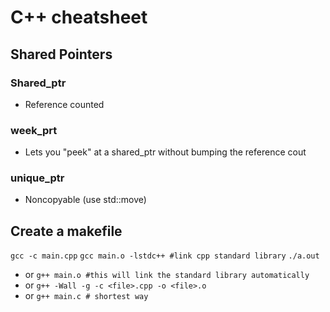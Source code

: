 # C++ cheatsheet

## Shared Pointers
### Shared_ptr
- Reference counted
### week_prt
- Lets you "peek" at a shared_ptr without bumping the reference cout
### unique_ptr
- Noncopyable (use std::move)



## Create a makefile
``` gcc -c main.cpp ```
``` gcc main.o -lstdc++ #link cpp standard library ```
``` ./a.out ```
- or
``` g++ main.o #this will link the standard library automatically ```
- or
``` g++ -Wall -g -c <file>.cpp -o <file>.o ```
- or
``` g++ main.c # shortest way ```
